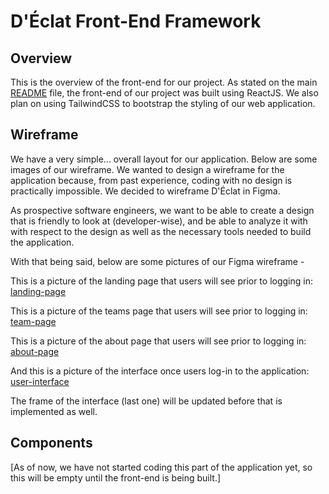 # D'Éclat Front-End Framework

## Overview
This is the overview of the front-end for our project. As stated on the main
[README](../README.md) file, the front-end of our project was built using
ReactJS. We also plan on using TailwindCSS to bootstrap the styling of our
web application. 

## Wireframe
We have a very simple... overall layout for our application. Below are some
images of our wireframe. We wanted to design a wireframe for the application
because, from past experience, coding with no design is practically
impossible. We decided to wireframe D'Éclat in Figma.

As prospective software engineers, we want to be able to create a design that
is friendly to look at (developer-wise), and be able to analyze it with
with respect to the design as well as the necessary tools needed to build the
application.

With that being said, below are some pictures of our Figma wireframe -

This is a picture of the landing page that users will see prior to logging in:
[landing-page](../documentation/wireframes/TechTreks_page-0001.jpg)

This is a picture of the teams page that users will see prior to logging in:
[team-page](../documentation/wireframes/TechTreks_page-0002.jpg)

This is a picture of the about page that users will see prior to logging in:
[about-page](../documentation/wireframes/TechTreks_page-0003.jpg)

And this is a picture of the interface once users log-in to the application:
[user-interface](../documentation/wireframes/TechTreks_page-0004.jpg)

The frame of the interface (last one) will be updated before that is 
implemented as well.

## Components
[As of now, we have not started coding this part of the application yet, so this will be empty until the front-end is being built.]
